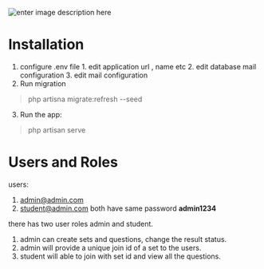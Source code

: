 ﻿![enter image description here](http://miuportal.manarat.ac.bd/Images/miu.png)

# Installation

 1. configure .env file 
			 1. edit application url , name etc
			 2. edit database mail configuration
			 3. edit mail configuration
 2. Run migration 

> php artisna migrate:refresh --seed
3. Run the app:
> php artisan serve

# Users and Roles
users:
1. admin@admin.com
2. student@admin.com
both have same password **admin1234**

there has two user roles admin and student.
1. admin can create sets and questions, change the result status.
2. admin will provide a unique join id of a set to the users.
3. student will able to join with set id and view all the questions.
